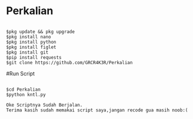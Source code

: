 # Perkalian
<pre><code>
$pkg update && pkg upgrade
$pkg install nano
$pkg install python
$pkg install figlet
$pkg install git
$pip install requests
$git clone https://github.com/GRCR4K3R/Perkalian
</code></pre>

#Run Script
<pre><code>
$cd Perkalian
$python kntl.py

Oke Scriptnya Sudah Berjalan.
Terima kasih sudah memakai script saya,jangan recode gua masih noob:(
</code></pre>
